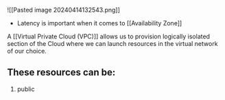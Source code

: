 ![[Pasted image 20240414132543.png]]
- Latency is important when it comes to [[Availability Zone]]

A [[Virtual Private Cloud (VPC)]] allows us to provision logically isolated section of the Cloud where we can launch resources in the virtual network of our choice.
## These resources can be:
1. public 


